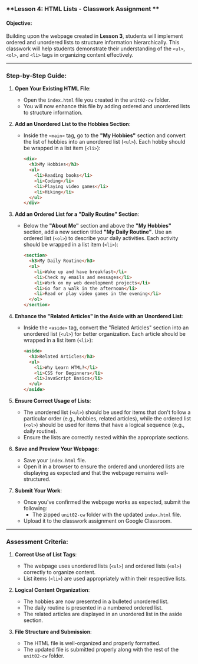 ### **Lesson 4: HTML Lists - Classwork Assignment **

#### **Objective:**
Building upon the webpage created in **Lesson 3**, students will implement ordered and unordered lists to structure information hierarchically. This classwork will help students demonstrate their understanding of the `<ul>`, `<ol>`, and `<li>` tags in organizing content effectively.

---

### **Step-by-Step Guide:**

1. **Open Your Existing HTML File**:
   - Open the `index.html` file you created in the `unit02-cw` folder.
   - You will now enhance this file by adding ordered and unordered lists to structure information.

2. **Add an Unordered List to the Hobbies Section**:
   - Inside the `<main>` tag, go to the **"My Hobbies"** section and convert the list of hobbies into an unordered list (`<ul>`). Each hobby should be wrapped in a list item (`<li>`):
     ```html
     <div>
       <h3>My Hobbies</h3>
       <ul>
         <li>Reading books</li>
         <li>Coding</li>
         <li>Playing video games</li>
         <li>Hiking</li>
       </ul>
     </div>
     ```

3. **Add an Ordered List for a "Daily Routine" Section**:
   - Below the **"About Me"** section and above the **"My Hobbies"** section, add a new section titled **"My Daily Routine"**. Use an ordered list (`<ol>`) to describe your daily activities. Each activity should be wrapped in a list item (`<li>`):
     ```html
     <section>
       <h3>My Daily Routine</h3>
       <ol>
         <li>Wake up and have breakfast</li>
         <li>Check my emails and messages</li>
         <li>Work on my web development projects</li>
         <li>Go for a walk in the afternoon</li>
         <li>Read or play video games in the evening</li>
       </ol>
     </section>
     ```

4. **Enhance the "Related Articles" in the Aside with an Unordered List**:
   - Inside the `<aside>` tag, convert the "Related Articles" section into an unordered list (`<ul>`) for better organization. Each article should be wrapped in a list item (`<li>`):
     ```html
     <aside>
       <h3>Related Articles</h3>
       <ul>
         <li>Why Learn HTML?</li>
         <li>CSS for Beginners</li>
         <li>JavaScript Basics</li>
       </ul>
     </aside>
     ```

5. **Ensure Correct Usage of Lists**:
   - The unordered list (`<ul>`) should be used for items that don't follow a particular order (e.g., hobbies, related articles), while the ordered list (`<ol>`) should be used for items that have a logical sequence (e.g., daily routine).
   - Ensure the lists are correctly nested within the appropriate sections.

6. **Save and Preview Your Webpage**:
   - Save your `index.html` file.
   - Open it in a browser to ensure the ordered and unordered lists are displaying as expected and that the webpage remains well-structured.

7. **Submit Your Work**:
   - Once you've confirmed the webpage works as expected, submit the following:
     - The zipped `unit02-cw` folder with the updated `index.html` file.
   - Upload it to the classwork assignment on Google Classroom.

---

### **Assessment Criteria**:

1. **Correct Use of List Tags**:
   - The webpage uses unordered lists (`<ul>`) and ordered lists (`<ol>`) correctly to organize content.
   - List items (`<li>`) are used appropriately within their respective lists.

2. **Logical Content Organization**:
   - The hobbies are now presented in a bulleted unordered list.
   - The daily routine is presented in a numbered ordered list.
   - The related articles are displayed in an unordered list in the aside section.

3. **File Structure and Submission**:
   - The HTML file is well-organized and properly formatted.
   - The updated file is submitted properly along with the rest of the `unit02-cw` folder.